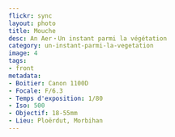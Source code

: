 ```yaml
---
flickr: sync
layout: photo
title: Mouche
desc: An Aer・Un instant parmi la végétation
category: un-instant-parmi-la-vegetation
image: 4
tags:
- front
metadata:
- Boitier: Canon 1100D
- Focale: F/6.3
- Temps d'exposition: 1/80
- Iso: 500
- Objectif: 18-55mm
- Lieu: Ploërdut, Morbihan
---
```

